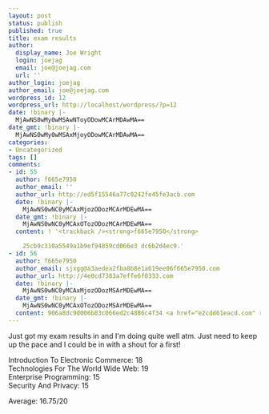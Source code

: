 ```yaml
---
layout: post
status: publish
published: true
title: exam results
author:
  display_name: Joe Wright
  login: joejag
  email: joe@joejag.com
  url: ''
author_login: joejag
author_email: joe@joejag.com
wordpress_id: 12
wordpress_url: http://localhost/wordpress/?p=12
date: !binary |-
  MjAwNS0wMy0wMSAwNToyODowMCArMDAwMA==
date_gmt: !binary |-
  MjAwNS0wMy0wMSAxMjoyODowMCArMDAwMA==
categories:
- Uncategorized
tags: []
comments:
- id: 55
  author: f665e7950
  author_email: ''
  author_url: http://ed5f15546a77c0242fe45fe3acb.com
  date: !binary |-
    MjAwNS0wNC0yMCAxMjozODozMCArMDEwMA==
  date_gmt: !binary |-
    MjAwNS0wNC0yMCAxOTozODozMCArMDEwMA==
  content: ! '<trackback /><strong>f665e7950</strong>

    25cb9c310a5549a1b9ef94859cd066e3 dc6b2d4ec9.'
- id: 56
  author: f665e7950
  author_email: sjxgg@a3aedea2fba8b8e1a619ee06f665e7950.com
  author_url: http://4e0cd7383a7effe6f0333.com
  date: !binary |-
    MjAwNS0wNC0yMCAxMjozODozMSArMDEwMA==
  date_gmt: !binary |-
    MjAwNS0wNC0yMCAxOTozODozMSArMDEwMA==
  content: 906a8dc9d006b83c066ed2c4886c4f34 <a href="e2cdd61eacd.com" rel="nofollow"></a>.
---
```

<p>Just got my exam results in and I'm doing quite well atm.  Just need to keep up the pace and I could be in with a shout for a first!</p>
<p>Introduction To Electronic Commerce: 18<br />
Technologies For The World Wide Web: 19<br />
Enterprise Programming: 15<br />
Security And Privacy: 15</p>
<p>Average: 16.75/20</p>
